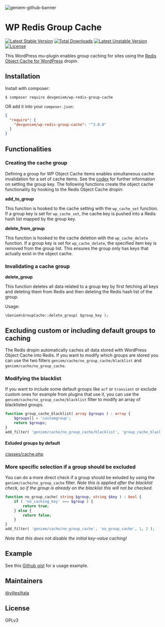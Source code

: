 ![geniem-github-banner](https://cloud.githubusercontent.com/assets/5691777/14319886/9ae46166-fc1b-11e5-9630-d60aa3dc4f9e.png)

# WP Redis Group Cache
[![Latest Stable Version](https://poser.pugx.org/devgeniem/wp-redis-group-cache/v/stable)](https://packagist.org/packages/devgeniem/wp-redis-group-cache)
[![Total Downloads](https://poser.pugx.org/devgeniem/wp-redis-group-cache/downloads)](https://packagist.org/packages/devgeniem/wp-redis-group-cache)
[![Latest Unstable Version](https://poser.pugx.org/devgeniem/wp-redis-group-cache/v/unstable)](https://packagist.org/packages/devgeniem/wp-redis-group-cache)
[![License](https://poser.pugx.org/devgeniem/wp-redis-group-cache/license)](https://packagist.org/packages/devgeniem/wp-redis-group-cache)

This WordPress mu-plugin enables group caching for sites using the [Redis Object Cache for WordPress](https://github.com/devgeniem/wp-redis-object-cache-dropin) dropin.

## Installation

Install with composer:

```
$ composer require devgeniem/wp-redis-group-cache
```

OR add it into your `composer.json`:

```json
{
  "require": {
    "devgeniem/wp-redis-group-cache": "^3.0.0"
  }
}
```

## Functionalities

### Creating the cache group

Defining a group for WP Object Cache items enables simultaneous cache invalidation for a set of cache items. See the [codex](https://codex.wordpress.org/Function_Reference/wp_cache_set) for further information on setting the group key. The following functions create the object cache functionality by hooking to the Redis Object Cache dropin:

**add\_to\_group**

This function is hooked to the cache setting with the `wp_cache_set` function. If a group key is set for `wp_cache_set`, the cache key is pushed into a Redis hash list mapped by the group key.

**delete\_from\_group**

This function is hooked to the cache deletion with the `wp_cache_delete` function. If a group key is set for `wp_cache_delete`, the specified item key is removed from the group list. This ensures the group only has keys that actually exist in the object cache.

### Invalidating a cache group

**delete\_group**

This function deletes all data related to a group key by first fetching all keys and deleting them from Redis and then deleting the Redis hash list of the group.

Usage:

```
\Geniem\GroupCache::delete_group( $group_key );
```

## Excluding custom or including default groups to caching

The Redis dropin automatically caches all data stored with WordPress Object Cache into Redis. If you want to modify which groups are stored you can use the two filters `geniem/cache/no_group_cache/blacklist` and `geniem/cache/no_group_cache`.

### Modifying the blacklist
If you want to include some default groups like `acf` or `transient` or exclude custom ones for example from plugins that use it, you can use the `geniem/cache/no_group_cache/blacklist` filter to modify an array of blacklisted groups.
```php
function group_cache_blacklist( array $groups ) : array {
	$groups[] = 'customgroup';
	return $groups;
}
add_filter( 'geniem/cache/no_group_cache/blacklist', 'group_cache_blacklist', 1, 1 );
```

#### Exluded groups by default
[classes/cache.php](classes/cache.php#L109)

### More specific selection if a group should be excluded

You can do a more direct check if a group should be exluded by using the `geniem/cache/no_group_cache` filter.
_Note this is applied after the blacklist check, so if the group is already on the blacklist this will not be checked._

```php
function no_group_cache( string $group, string $key ) : bool {
    if ( 'no_caching_key' === $group ) {
        return true;
    } else {
        return false;
    }
}
add_filter( 'geniem/cache/no_group_cache', 'no_group_cache', 1, 2 );
```
_Note that this does not disable the initial key-value caching!_

## Example

See this [Github gist](https://gist.github.com/villesiltala/f64b63070ed1dd082cb5ae0382974b8b) for a usage example.

## Maintainers
[@villesiltala](https://github.com/villesiltala)

## License
GPLv3
